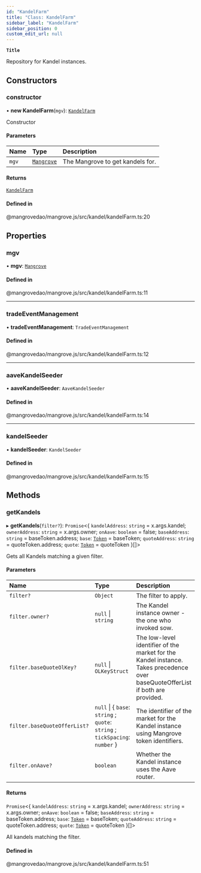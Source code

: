 ```yaml
---
id: "KandelFarm"
title: "Class: KandelFarm"
sidebar_label: "KandelFarm"
sidebar_position: 0
custom_edit_url: null
---
```


**`Title`**

Repository for Kandel instances.

## Constructors

### <a id="constructor" name="constructor"></a> constructor

• **new KandelFarm**(`mgv`): [`KandelFarm`](KandelFarm.md)

Constructor

#### Parameters

| Name | Type | Description |
| :------ | :------ | :------ |
| `mgv` | [`Mangrove`](Mangrove.md) | The Mangrove to get kandels for. |

#### Returns

[`KandelFarm`](KandelFarm.md)

#### Defined in

@mangrovedao/mangrove.js/src/kandel/kandelFarm.ts:20

## Properties

### <a id="mgv" name="mgv"></a> mgv

• **mgv**: [`Mangrove`](Mangrove.md)

#### Defined in

@mangrovedao/mangrove.js/src/kandel/kandelFarm.ts:11

___

### <a id="tradeeventmanagement" name="tradeeventmanagement"></a> tradeEventManagement

• **tradeEventManagement**: `TradeEventManagement`

#### Defined in

@mangrovedao/mangrove.js/src/kandel/kandelFarm.ts:12

___

### <a id="aavekandelseeder" name="aavekandelseeder"></a> aaveKandelSeeder

• **aaveKandelSeeder**: `AaveKandelSeeder`

#### Defined in

@mangrovedao/mangrove.js/src/kandel/kandelFarm.ts:14

___

### <a id="kandelseeder" name="kandelseeder"></a> kandelSeeder

• **kandelSeeder**: `KandelSeeder`

#### Defined in

@mangrovedao/mangrove.js/src/kandel/kandelFarm.ts:15

## Methods

### <a id="getkandels" name="getkandels"></a> getKandels

▸ **getKandels**(`filter?`): `Promise`<\{ `kandelAddress`: `string` = x.args.kandel; `ownerAddress`: `string` = x.args.owner; `onAave`: `boolean` = false; `baseAddress`: `string` = baseToken.address; `base`: [`Token`](Token.md) = baseToken; `quoteAddress`: `string` = quoteToken.address; `quote`: [`Token`](Token.md) = quoteToken }[]\>

Gets all Kandels matching a given filter.

#### Parameters

| Name | Type | Description |
| :------ | :------ | :------ |
| `filter?` | `Object` | The filter to apply. |
| `filter.owner?` | ``null`` \| `string` | The Kandel instance owner - the one who invoked sow. |
| `filter.baseQuoteOlKey?` | ``null`` \| `OLKeyStruct` | The low-level identifier of the market for the Kandel instance. Takes precedence over baseQuoteOfferList if both are provided. |
| `filter.baseQuoteOfferList?` | ``null`` \| \{ `base`: `string` ; `quote`: `string` ; `tickSpacing`: `number`  } | The identifier of the market for the Kandel instance using Mangrove token identifiers. |
| `filter.onAave?` | `boolean` | Whether the Kandel instance uses the Aave router. |

#### Returns

`Promise`<\{ `kandelAddress`: `string` = x.args.kandel; `ownerAddress`: `string` = x.args.owner; `onAave`: `boolean` = false; `baseAddress`: `string` = baseToken.address; `base`: [`Token`](Token.md) = baseToken; `quoteAddress`: `string` = quoteToken.address; `quote`: [`Token`](Token.md) = quoteToken }[]\>

All kandels matching the filter.

#### Defined in

@mangrovedao/mangrove.js/src/kandel/kandelFarm.ts:51
